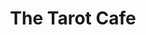 --- 
title: "The Tarot Cafe"
publishdate: "2019-4-20T16:48:46+02:00"
src: "https://365manga.net/manga/the-tarot-cafe"
image: "https://data.365manga.net/images/thumbnails/24014-the-tarot-cafe.jpg"
description: "Meet Pamela, a tarot card reader who helps supernatural beings living in the human world. She'll help anyone, whether they're a love-stricken cat, a vampire spending eternal life running from his one true love, an unattractive waitress looking for the man of her dreams, or even a magician who creates a humanoid doll to serve the woman he loves. Although she is good-natured, there is a deep dark secret that…"
---
